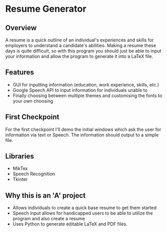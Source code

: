 # Resume Generator

## Overview
A resume is a quick outline of an individual's experiences and skills for employers to understand a candidate's abilities. Making a resume these days is quite difficult, so with this program you should just be able to input your information and allow the program to generate it into a LaTeX file. 

## Features
- GUI for inputting information (education, work experience, skills, etc.)
- Google Speech API to input information for individuals unable to
- Finally choosing between multiple themes and customising the fonts to your own choosing

## First Checkpoint
For the first checkpoint I'll demo the initial windows which ask the user for information via text or Speech. The information should output to a simple file.

## Libraries
- MikTex
- Speech Recognition
- Tkinter

## Why this is an 'A' project
- Allows individuals to create a quick base resume to get them started
- Speech input allows for handicapped users to be able to utilize the program and also create a resume
- Uses Python to generate editable LaTeX and PDF files.
